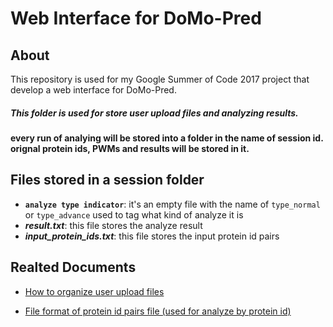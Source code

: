 # Web Interface for DoMo-Pred 
## About

This repository is used for my Google Summer of Code 2017 project that develop a web interface for DoMo-Pred.


##### This folder is used for store user upload files and analyzing results.

#### every run of analying will be stored into a folder in the name of session id. orignal protein ids, PWMs and results will be stored in it.

## Files stored in a session folder
- **`analyze type indicator`**: it's an empty file with the name of `type_normal` or `type_advance` used to tag what kind of analyze it is
- **_result.txt_**: this file stores the analyze result
- **_input_protein_ids.txt_**: this file stores the input protein id pairs


## Realted Documents

* [How to organize user upload files](https://docs.google.com/document/d/1APkUkN0uEzOe7zhLUL_Pja34OvYxDRr7CMukWNaqFUg/edit?usp=sharing)

* [File format of protein id pairs file (used for analyze by protein id)](https://docs.google.com/document/d/1d3OU4iEo2ixZHa-XjzLC7WLOsvs0n_exekfBsm0L7Ws/edit?usp=sharing)

